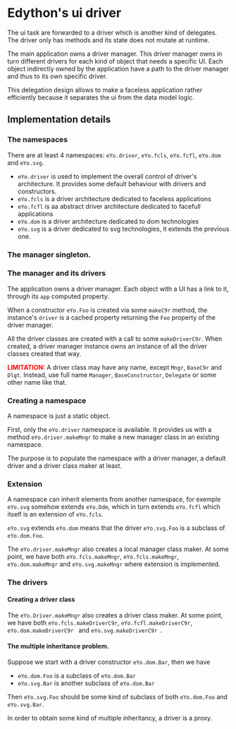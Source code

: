 # Edython's ui driver

The ui task are forwarded to a driver which is another kind of delegates. The driver only has methods and its state does not mutate at runtime.

The main application owns a driver manager.
This driver manager owns in turn different drivers for each kind of object that needs a specific UI. Each object indirectly owned by the application have a path to the driver manager and thus to its own specific driver.

This delegation design allows to make a faceless application rather efficiently because it separates the ui from the data model logic.

## Implementation details

### The namespaces

There are at least 4 namespaces: `eYo.driver`, `eYo.fcls`, `eYo.fcfl`, `eYo.dom` and `eYo.svg`.

* `eYo.driver` is used to implement the overall control of driver's architecture. It provides some default behaviour with drivers and constructors.
* `eYo.fcls` is a driver architecture dedicated to faceless applications
* `eYo.fcfl` is aa abstract driver architecture dedicated to facefull applications
* `eYo.dom` is a driver architecture dedicated to dom technologies
* `eYo.svg` is a driver dedicated to svg technologies, it extends the previous one.

### The manager singleton.

### The manager and its drivers

The application owns a driver manager. Each object with a UI has a link to it, through its `app` computed property.

When a constructor `eYo.Foo` is created via some `makeC9r` method, the instance's `driver` is a cached property returning the `Foo` property of the driver manager.

All the driver classes are created with a call to some `makeDriverC9r`. When created, a driver manager instance owns an instance of all the driver classes created that way.

<span style="color:red">**LIMITATION:**</span>
A driver class may have any name, except `Mngr`, `BaseC9r` and `Dlgt`. Instead, use full name `Manager`, `BaseConstructor`, `Delegate` or some other name like that.

### Creating a namespace

A namespace is just a static object.

First, only the `eYo.driver` namespace is available.
It provides us with a method `eYo.driver.makeMngr` to make a new manager class in an existing namespace.

The purpose is to populate the namespace with a driver manager, a default driver and a driver class maker at least.

### Extension

A namespace can inherit elements from another namespace, for exemple `eYo.svg` somehow extends `eYo.Ddm`, which in turn extends `eYo.fcfl` which itself is an extension of `eYo.fcls`.

`eYo.svg` extends `eYo.dom` means that the driver `eYo.svg.Foo` is a subclass of `eYo.dom.Foo`.

The `eYo.driver.makeMngr` also creates a local manager class maker. At some point, we have both
`eYo.fcls.makeMngr`, 
`eYo.fcls.makeMngr`, 
`eYo.dom.makeMngr` and
`eYo.svg.makeMngr` where extension is implemented.


### The drivers

#### Creating a driver class

The `eYo.Driver.makeMngr` also creates a driver class maker. At some point, we have both
`eYo.fcls.makeDriverC9r`, 
`eYo.fcfl.makeDriverC9r`, 
`eYo.dom.makeDriverC9r ` and
`eYo.svg.makeDriverC9r `.

#### The multiple inheritance problem.

Suppose we start with a driver constructor `eYo.dom.Bar`, then we have

* `eYo.dom.Foo` is a subclass of `eYo.dom.Bar`
* `eYo.svg.Bar` is another subclass of `eYo.dom.Bar`

Then `eYo.svg.Foo` should be some kind of subclass of both `eYo.dom.Foo` and `eYo.svg.Bar`.

In order to obtain some kind of multiple inheritancy, a driver is a proxy.